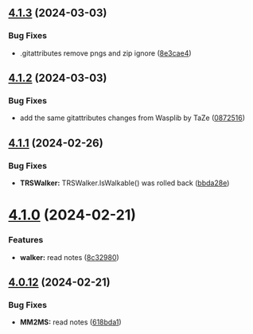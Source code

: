 ## [4.1.3](https://github.com/Torwent/SRL-T/compare/v4.1.2...v4.1.3) (2024-03-03)


### Bug Fixes

* .gitattributes remove pngs and zip ignore ([8e3cae4](https://github.com/Torwent/SRL-T/commit/8e3cae4a059c7124df5f0d3f0874f3c784fe80b8))



## [4.1.2](https://github.com/Torwent/SRL-T/compare/v4.1.1...v4.1.2) (2024-03-03)


### Bug Fixes

* add the same gitattributes changes from Wasplib by TaZe ([0872516](https://github.com/Torwent/SRL-T/commit/0872516e9e28e385f59516cb576d130b02b6f6e1))



## [4.1.1](https://github.com/Torwent/SRL-T/compare/v4.1.0...v4.1.1) (2024-02-26)


### Bug Fixes

* **TRSWalker:** TRSWalker.IsWalkable() was rolled back ([bbda28e](https://github.com/Torwent/SRL-T/commit/bbda28ee0896fd3210ea18ecc849d3cfce54cc20))



# [4.1.0](https://github.com/Torwent/SRL-T/compare/v4.0.12...v4.1.0) (2024-02-21)


### Features

* **walker:** read notes ([8c32980](https://github.com/Torwent/SRL-T/commit/8c329804860ba129c210dd83951bc45d7ae31b7a))



## [4.0.12](https://github.com/Torwent/SRL-T/compare/v4.0.11...v4.0.12) (2024-02-21)


### Bug Fixes

* **MM2MS:** read notes ([618bda1](https://github.com/Torwent/SRL-T/commit/618bda17cec05f162dfc39c7b118e916372997db))



